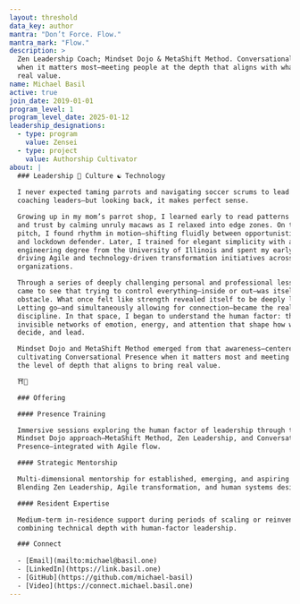 ```yaml
---
layout: threshold
data_key: author
mantra: "Don’t Force. Flow."
mantra_mark: "Flow."
description: >
  Zen Leadership Coach; Mindset Dojo & MetaShift Method. Conversational Presence
  when it matters most—meeting people at the depth that aligns with what brings
  real value.
name: Michael Basil
active: true
join_date: 2019-01-01
program_level: 1
program_level_date: 2025-01-12
leadership_designations:
  - type: program
    value: Zensei
  - type: project
    value: Authorship Cultivator
about: |
  ### Leadership 🌱 Culture ☯ Technology
  
  I never expected taming parrots and navigating soccer scrums to lead me to
  coaching leaders—but looking back, it makes perfect sense.

  Growing up in my mom’s parrot shop, I learned early to read patterns of tension
  and trust by calming unruly macaws as I relaxed into edge zones. On the soccer
  pitch, I found rhythm in motion—shifting fluidly between opportunistic striker
  and lockdown defender. Later, I trained for elegant simplicity with a computer
  engineering degree from the University of Illinois and spent my early career
  driving Agile and technology-driven transformation initiatives across complex
  organizations.

  Through a series of deeply challenging personal and professional lessons, I
  came to see that trying to control everything—inside or out—was itself the
  obstacle. What once felt like strength revealed itself to be deeply limiting.
  Letting go—and simultaneously allowing for connection—became the real
  discipline. In that space, I began to understand the human factor: the
  invisible networks of emotion, energy, and attention that shape how we relate,
  decide, and lead.

  Mindset Dojo and MetaShift Method emerged from that awareness—centered on
  cultivating Conversational Presence when it matters most and meeting people at
  the level of depth that aligns to bring real value.

  ⛩️🌿

  ### Offering

  #### Presence Training

  Immersive sessions exploring the human factor of leadership through the
  Mindset Dojo approach—MetaShift Method, Zen Leadership, and Conversational
  Presence—integrated with Agile flow.

  #### Strategic Mentorship

  Multi-dimensional mentorship for established, emerging, and aspiring leaders navigating complexity and change.  
  Blending Zen Leadership, Agile transformation, and human systems design—this engagement integrates deep personal practice with strategic collaboration.

  #### Resident Expertise

  Medium-term in-residence support during periods of scaling or reinvention,
  combining technical depth with human-factor leadership.

  ### Connect
  
  - [Email](mailto:michael@basil.one)
  - [LinkedIn](https://link.basil.one)
  - [GitHub](https://github.com/michael-basil)
  - [Video](https://connect.michael.basil.one)
---
```

